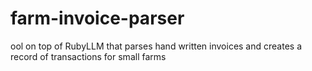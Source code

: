 # farm-invoice-parser
ool on top of RubyLLM that parses hand written invoices and creates a record of transactions for small farms
